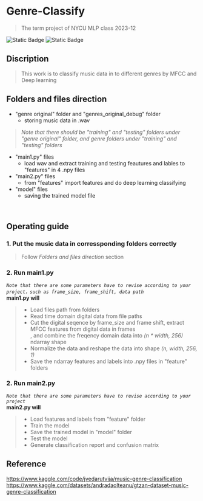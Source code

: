 # Genre-Classify
>The term project of NYCU MLP class 2023-12  
  
![Static Badge](https://img.shields.io/badge/Deep%20Learning-gray)
![Static Badge](https://img.shields.io/badge/Tensorflow-blue)



## Discription
>This work is to classify music data in to different genres by MFCC and Deep learning

## Folders and files direction
* "genre original" folder and "genres_original_debug" folder
  * storing music data in .wav
> _Note that there should be "training" and "testing" folders under "genre original" folder, and genre folders under "training" and "testing" folders_
* "main1.py" files
  * load wav and extract training and testing feautures and lables to "features" in 4 .npy files
* "main2.py" files
  * from "features" import features and do deep learning classifying
* "model" files
  * saving the trained model file
<br>

## Operating guide
### 1. Put the music data in corressponding folders correctly
>Follow _Folders and files direction_ section  
  
### 2. Run main1.py  
_`Note that there are some parameters have to revise according to your project，such as frame_size, frame_shift, data path`_  
**main1.py will**  
>* Load files path from folders  
>* Read time domain digital data from file paths
>* Cut the digital seqence by frame_size and frame shift, extract MFCC features from digital data in frames  
, and combine the freqency domain data into _(n * width, 256)_ ndarray shape
>*  Normalize the data and reshape the data into shape _(n, width, 256, 1)_
>*  Save the ndarray features and labels into .npy files in "feature" folders

### 2. Run main2.py  
_`Note that there are some parameters have to revise according to your project`_  
**main2.py will**  
>* Load features and labels from "feature" folder
>* Train the model
>* Save the trained model in "model" folder
>* Test the model
>* Generate classification report and confusion matrix

## Reference 
https://www.kaggle.com/code/jvedarutvija/music-genre-classification  
https://www.kaggle.com/datasets/andradaolteanu/gtzan-dataset-music-genre-classification
